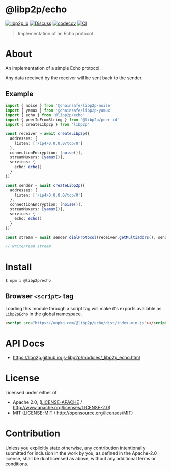 # @libp2p/echo

[![libp2p.io](https://img.shields.io/badge/project-libp2p-yellow.svg?style=flat-square)](http://libp2p.io/)
[![Discuss](https://img.shields.io/discourse/https/discuss.libp2p.io/posts.svg?style=flat-square)](https://discuss.libp2p.io)
[![codecov](https://img.shields.io/codecov/c/github/libp2p/js-libp2p.svg?style=flat-square)](https://codecov.io/gh/libp2p/js-libp2p)
[![CI](https://img.shields.io/github/actions/workflow/status/libp2p/js-libp2p/main.yml?branch=main\&style=flat-square)](https://github.com/libp2p/js-libp2p/actions/workflows/main.yml?query=branch%3Amain)

> Implementation of an Echo protocol

# About

<!--

!IMPORTANT!

Everything in this README between "# About" and "# Install" is automatically
generated and will be overwritten the next time the doc generator is run.

To make changes to this section, please update the @packageDocumentation section
of src/index.js or src/index.ts

To experiment with formatting, please run "npm run docs" from the root of this
repo and examine the changes made.

-->

An implementation of a simple Echo protocol.

Any data received by the receiver will be sent back to the sender.

## Example

```TypeScript
import { noise } from '@chainsafe/libp2p-noise'
import { yamux } from '@chainsafe/libp2p-yamux'
import { echo } from '@libp2p/echo'
import { peerIdFromString } from '@libp2p/peer-id'
import { createLibp2p } from 'libp2p'

const receiver = await createLibp2p({
  addresses: {
    listen: ['/ip4/0.0.0.0/tcp/0']
  },
  connectionEncryption: [noise()],
  streamMuxers: [yamux()],
  services: {
    echo: echo()
  }
})

const sender = await createLibp2p({
  addresses: {
    listen: ['/ip4/0.0.0.0/tcp/0']
  },
  connectionEncryption: [noise()],
  streamMuxers: [yamux()],
  services: {
    echo: echo()
  }
})

const stream = await sender.dialProtocol(receiver.getMultiaddrs(), sender.services.echo.protocol)

// write/read stream
```

# Install

```console
$ npm i @libp2p/echo
```

## Browser `<script>` tag

Loading this module through a script tag will make it's exports available as `Libp2pEcho` in the global namespace.

```html
<script src="https://unpkg.com/@libp2p/echo/dist/index.min.js"></script>
```

# API Docs

- <https://libp2p.github.io/js-libp2p/modules/_libp2p_echo.html>

# License

Licensed under either of

- Apache 2.0, ([LICENSE-APACHE](LICENSE-APACHE) / <http://www.apache.org/licenses/LICENSE-2.0>)
- MIT ([LICENSE-MIT](LICENSE-MIT) / <http://opensource.org/licenses/MIT>)

# Contribution

Unless you explicitly state otherwise, any contribution intentionally submitted for inclusion in the work by you, as defined in the Apache-2.0 license, shall be dual licensed as above, without any additional terms or conditions.
